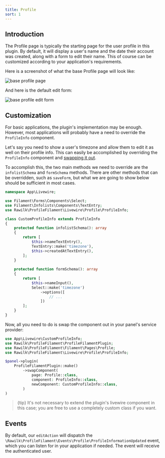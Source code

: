 ```yaml
---
title: Profile
sort: 1
---
```


## Introduction

The Profile page is typically the starting page for the user profile in this plugin. By default, it will display a user's name and the date their account was created, along with a form
to edit their name. This of course can be customized according to your application's requirements.

Here is a screenshot of what the base Profile page will look like:

![base profile page](https://github.com/rawilk/profile-filament-plugin/blob/main/assets/images/base-profile.png)

And here is the default edit form:

![base profile edit form](https://github.com/rawilk/profile-filament-plugin/blob/main/assets/images/base-profile-edit-form.png)

## Customization

For basic applications, the plugin's implementation may be enough. However, most applications will probably have a need to override the `ProfileInfo` component.

Let's say you need to show a user's timezone and allow them to edit it as well on their profile info. This can easily be accomplished by overriding the `ProfileInfo` component
and [swapping it out](/docs/profile-filament-plugin/{version}/customizations/page-customization#user-content-swap-components).

To accomplish this, the two main methods we need to override are the `infolistSchema` and `formSchema` methods. There are other methods that can be overridden, such as `saveForm`, but what we are going to show below should be sufficient in most cases.

```php
namespace App\Livewire;

use Filament\Forms\Components\Select;
use Filament\Infolists\Components\TextEntry;
use Rawilk\ProfileFilament\Livewire\Profile\ProfileInfo;

class CustomProfileInfo extends ProfileInfo
{
    protected function infolistSchema(): array
    {
        return [
            $this->nameTextEntry(),
            TextEntry::make('timezone'),
            $this->createdAtTextEntry(),
        ];   
    }
    
    protected function formSchema(): array
    {
        return [
            $this->nameInput(),
            Select::make('timezone')
                ->options([
                    // ...
                ])
        ];   
    }
}
```

Now, all you need to do is swap the component out in your panel's service provider:

```php
use App\Livewire\CustomProfileInfo;
use Rawilk\ProfileFilament\ProfileFilamentPlugin;
use Rawilk\ProfileFilament\Filament\Pages\Profile;
use Rawilk\ProfileFilament\Livewire\Profile\ProfileInfo;

$panel->plugin(
    ProfileFilamentPlugin::make()
        ->swapComponent(
            page: Profile::class,
            component: ProfileInfo::class,
            newComponent: CustomProfileInfo::class,
        )
)
```

> {tip} It's not necessary to extend the plugin's livewire component in this case; you are free to use a completely custom class if you want.

## Events

By default, our `editAction` will dispatch the `\Rawilk\ProfileFilament\Events\Profile\ProfileInformationUpdated` event, which you can listen for in your application if needed. The event will receive the authenticated user.

